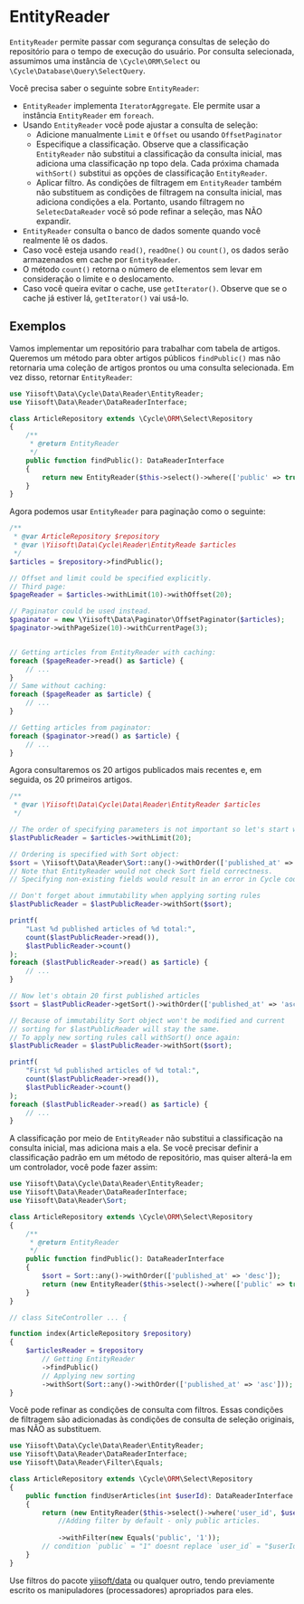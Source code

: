 # EntityReader

`EntityReader` permite passar com segurança consultas de seleção do repositório para o tempo de execução do usuário.
Por consulta selecionada, assumimos uma instância de `\Cycle\ORM\Select` ou `\Cycle\Database\Query\SelectQuery`.

Você precisa saber o seguinte sobre `EntityReader`:

* `EntityReader` implementa `IteratorAggregate`.
  Ele permite usar a instância `EntityReader` em `foreach`.
* Usando `EntityReader` você pode ajustar a consulta de seleção:
  * Adicione manualmente `Limit` e `Offset` ou usando `OffsetPaginator`
  * Especifique a classificação. Observe que a classificação `EntityReader`
     não substitui a classificação da consulta inicial, mas adiciona uma classificação np topo dela.
     Cada próxima chamada `withSort()` substitui as opções de classificação `EntityReader`.
  * Aplicar filtro. As condições de filtragem em `EntityReader` também não substituem as condições de filtragem
     na consulta inicial, mas adiciona condições a ela. Portanto, usando filtragem no `SeletecDataReader`
     você só pode refinar a seleção, mas NÃO expandir.
* `EntityReader` consulta o banco de dados somente quando você realmente lê os dados.
* Caso você esteja usando `read()`, `readOne()` ou `count()`, os dados serão armazenados em cache por `EntityReader`.
* O método `count()` retorna o número de elementos sem levar em consideração o limite e o deslocamento.
* Caso você queira evitar o cache, use `getIterator()`. Observe que se o cache já estiver lá, `getIterator()`
   vai usá-lo.

## Exemplos

Vamos implementar um repositório para trabalhar com tabela de artigos. Queremos um método para obter artigos públicos `findPublic()` mas
não retornaria uma coleção de artigos prontos ou uma consulta selecionada. Em vez disso, retornar `EntityReader`:

```php
use Yiisoft\Data\Cycle\Data\Reader\EntityReader;
use Yiisoft\Data\Reader\DataReaderInterface;

class ArticleRepository extends \Cycle\ORM\Select\Repository
{
    /**
     * @return EntityReader
     */
    public function findPublic(): DataReaderInterface
    {
        return new EntityReader($this->select()->where(['public' => true]));
    }
}
```

Agora podemos usar `EntityReader` para paginação como o seguinte:

```php
/**
 * @var ArticleRepository $repository
 * @var \Yiisoft\Data\Cycle\Reader\EntityReade $articles
 */
$articles = $repository->findPublic();

// Offset and limit could be specified explicitly.
// Third page:
$pageReader = $articles->withLimit(10)->withOffset(20);

// Paginator could be used instead.
$paginator = new \Yiisoft\Data\Paginator\OffsetPaginator($articles);
$paginator->withPageSize(10)->withCurrentPage(3);


// Getting articles from EntityReader with caching:
foreach ($pageReader->read() as $article) {
    // ...
}
// Same without caching:
foreach ($pageReader as $article) {
    // ...
}

// Getting articles from paginator:
foreach ($paginator->read() as $article) {
    // ...
}
```

Agora consultaremos os 20 artigos publicados mais recentes e, em seguida, os 20 primeiros artigos.

```php
/**
 * @var \Yiisoft\Data\Cycle\Data\Reader\EntityReader $articles
 */

// The order of specifying parameters is not important so let's start with limit
$lastPublicReader = $articles->withLimit(20);

// Ordering is specified with Sort object:
$sort = \Yiisoft\Data\Reader\Sort::any()->withOrder(['published_at' => 'desc']);
// Note that EntityReader would not check Sort field correctness.
// Specifying non-existing fields would result in an error in Cycle code

// Don't forget about immutability when applying sorting rules
$lastPublicReader = $lastPublicReader->withSort($sort);

printf(
    "Last %d published articles of %d total:",
    count($lastPublicReader->read()),
    $lastPublicReader->count()
);
foreach ($lastPublicReader->read() as $article) {
    // ...
}

// Now let's obtain 20 first published articles
$sort = $lastPublicReader->getSort()->withOrder(['published_at' => 'asc']);

// Because of immutability Sort object won't be modified and current 
// sorting for $lastPublicReader will stay the same.
// To apply new sorting rules call withSort() once again:
$lastPublicReader = $lastPublicReader->withSort($sort);

printf(
    "First %d published articles of %d total:",
    count($lastPublicReader->read()),
    $lastPublicReader->count()
);
foreach ($lastPublicReader->read() as $article) {
    // ...
}
```

A classificação por meio de `EntityReader` não substitui a classificação na consulta inicial, mas adiciona mais a ela.
Se você precisar definir a classificação padrão em um método de repositório, mas quiser alterá-la em um controlador, você
pode fazer assim:

```php
use Yiisoft\Data\Cycle\Data\Reader\EntityReader;
use Yiisoft\Data\Reader\DataReaderInterface;
use Yiisoft\Data\Reader\Sort;

class ArticleRepository extends \Cycle\ORM\Select\Repository
{
    /**
     * @return EntityReader
     */
    public function findPublic(): DataReaderInterface
    {
        $sort = Sort::any()->withOrder(['published_at' => 'desc']);
        return (new EntityReader($this->select()->where(['public' => true])))->withSort($sort);
    }
}

// class SiteController ... {

function index(ArticleRepository $repository)
{
    $articlesReader = $repository
        // Getting EntityReader
        ->findPublic()
        // Applying new sorting
        ->withSort(Sort::any()->withOrder(['published_at' => 'asc']));
}
```

Você pode refinar as condições de consulta com filtros. Essas condições de filtragem são adicionadas às condições de consulta de seleção originais, mas NÃO as substituem.

```php
use Yiisoft\Data\Cycle\Data\Reader\EntityReader;
use Yiisoft\Data\Reader\DataReaderInterface;
use Yiisoft\Data\Reader\Filter\Equals;

class ArticleRepository extends \Cycle\ORM\Select\Repository
{
    public function findUserArticles(int $userId): DataReaderInterface
    {
        return (new EntityReader($this->select()->where('user_id', $userId)))
            //Adding filter by default - only public articles.
            
            ->withFilter(new Equals('public', '1'));
        // condition `public` = "1" doesnt replace `user_id` = "$userId"
    }
}
```

Use filtros do pacote [yiisoft/data](https://github.com/yiisoft/data) ou qualquer outro, tendo previamente escrito
os manipuladores (processadores) apropriados para eles.
